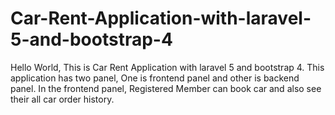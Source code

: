 # Car-Rent-Application-with-laravel-5-and-bootstrap-4
Hello World, This is Car Rent Application with laravel 5 and bootstrap 4. This application has two panel, One is frontend panel and other is backend panel. In the frontend panel, Registered Member can book car and also see their all car order history.
